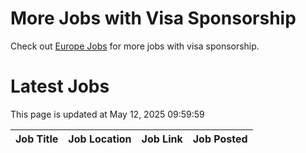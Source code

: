 # More Jobs with Visa Sponsorship

Check out [Europe Jobs](https://github.com/sureshparimi/europejobs#latest-jobs) for more jobs with visa sponsorship.

# Latest Jobs

This page is updated at May 12, 2025 09:59:59

| Job Title | Job Location | Job Link | Job Posted |
| --- | --- | --- | --- |
